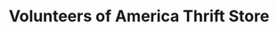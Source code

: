 ---
title: "Volunteers of America Thrift Store"
url: /mansfield/volunteers-of-america-thrift-store/
shop: Gebrauchtwaren
---